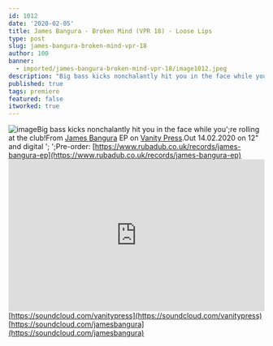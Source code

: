 ```yaml
---
id: 1012
date: '2020-02-05'
title: James Bangura - Broken Mind (VPR 18) - Loose Lips
type: post
slug: james-bangura-broken-mind-vpr-18
author: 100
banner:
  - imported/james-bangura-broken-mind-vpr-18/image1012.jpeg
description: "Big bass kicks nonchalantly hit you in the face while you're rolling at the club! From James Bangura EP on Vanity Press. Out 14.02.2020 on 12\" and digital – \_Pre-order: https://www.rubadub.co.uk/records/james-bangura-ep https://soundcloud.com/vanitypresshttps://soundcloud.com/jamesbangura [...]Read More..."
published: true
tags: premiere
featured: false
itworked: true
---
```

![image](../imported/james-bangura-broken-mind-vpr-18/image1012.jpeg)Big bass kicks nonchalantly hit you in the face while you';re rolling at the club!From [James Bangura](https://soundcloud.com/jamesbangura) EP on [Vanity Press](https://vanitypressrecords.bandcamp.com/).Out 14.02.2020 on 12" and digital '; ';Pre-order: [https://www.rubadub.co.uk/records/james-bangura-ep](https://www.rubadub.co.uk/records/james-bangura-ep)<iframe width='100%' height='300' scrolling='no' frameborder='no' allow='autoplay' src='https://w.soundcloud.com/player/?url=https%3A//api.soundcloud.com/tracks/755627011&color=%23ff5500&auto_play=false&hide_related=false&show_comments=true&show_user=true&show_reposts=false&show_teaser=true'></iframe>[](https://soundcloud.com/vanitypress)[https://soundcloud.com/vanitypress](https://soundcloud.com/vanitypress)  
[](https://soundcloud.com/jamesbangura)[https://soundcloud.com/jamesbangura](https://soundcloud.com/jamesbangura)